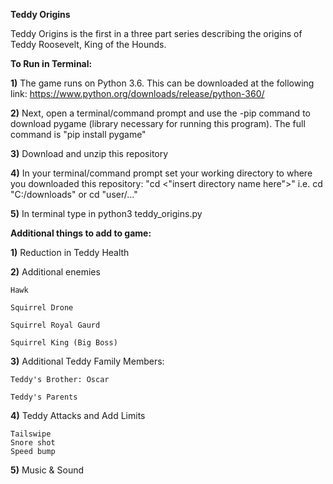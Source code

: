 **Teddy Origins**

Teddy Origins is the first in a three part series describing the origins of Teddy Roosevelt, King of the Hounds. 


**To Run in Terminal:**

**1)** The game runs on Python 3.6. This can be downloaded at the following link:
    https://www.python.org/downloads/release/python-360/
    
**2)** Next, open a terminal/command prompt and use the -pip command to download pygame (library necessary for running this program). The full command is "pip install pygame"

**3)** Download and unzip this repository

**4)** In your terminal/command prompt set your working directory to where you downloaded this repository:
    "cd <"insert directory name here">"
    i.e. cd "C:/downloads" or cd "user/..."

**5)** In terminal type in python3 teddy_origins.py


**Additional things to add to game:**

  **1)** Reduction in Teddy Health

**2)** Additional enemies 

    Hawk

    Squirrel Drone

    Squirrel Royal Gaurd

    Squirrel King (Big Boss)
  
  **3)** Additional Teddy Family Members:
  
    Teddy's Brother: Oscar
    
    Teddy's Parents
  
  **4)** Teddy Attacks and Add Limits
  
    Tailswipe
    Snore shot
    Speed bump
    
  **5)** Music & Sound
